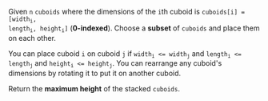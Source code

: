 Given `n` `cuboids` where the dimensions of the `i`th cuboid is <code>cuboids[i] = [width<sub>i</sub>, length<sub>i</sub>, height<sub>i</sub>]</code> (**0-indexed**). Choose a **subset** of `cuboids` and place them on each other.

You can place cuboid `i` on cuboid `j` if <code>width<sub>i</sub> <= width<sub>j</sub></code> and <code>length<sub>i</sub> <= length<sub>j</sub></code> and <code>height<sub>i</sub> <= height<sub>j</sub></code>. You can rearrange any cuboid's dimensions by rotating it to put it on another cuboid.

Return the **maximum height** of the stacked `cuboids`.
